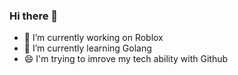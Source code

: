 ### Hi there 👋
- 🔭 I’m currently working on Roblox
- 🌱 I’m currently learning Golang
- 😄 I'm trying to imrove my tech ability with Github

